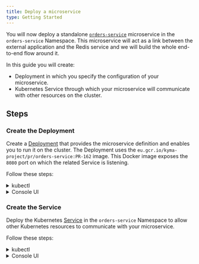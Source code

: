 ```yaml
---
title: Deploy a microservice
type: Getting Started
---
```


You will now deploy a standalone [`orders-service`](https://github.com/kyma-project/examples/blob/master/orders-service/README.md) microservice in the `orders-service` Namespace. This microservice will act as a link between the external application and the Redis service and we will build the whole end-to-end flow around it.

In this guide you will create:

- Deployment in which you specify the configuration of your microservice.
- Kubernetes Service through which your microservice will communicate with other resources on the cluster.

## Steps

### Create the Deployment

Create a [Deployment](https://kubernetes.io/docs/concepts/workloads/controllers/deployment/) that provides the microservice definition and enables you to run it on the cluster. The Deployment uses the `eu.gcr.io/kyma-project/pr/orders-service:PR-162` image. This Docker image exposes the `8080` port on which the related Service is listening.

Follow these steps:

<div tabs name="steps" group="deploy-microservice">
  <details>
  <summary label="kubectl">
  kubectl
  </summary>

1. Apply the microservice definition to the `orders-service` Namespace on your cluster:

```bash
kubectl apply -f https://raw.githubusercontent.com/kyma-project/examples/master/orders-service/deployment/orders-service-deployment.yaml
```

2. Check that the Deployment was created. The correct Deployment status sets **readyReplicas** to `1`:

```bash
kubectl get deployment orders-service -n orders-service -o=jsonpath="{.status.readyReplicas}"
```

</details>
<details>
<summary label="console-ui">
Console UI
</summary>

1. On your machine, create `orders-service-deployment.yaml` containing [this Deployment definition](https://raw.githubusercontent.com/kyma-project/examples/master/orders-service/deployment/orders-service-deployment.yaml).
2. Back in the Console UI, go to the `orders-service` Namespace overview and select **Deploy new workload** > **Upload YAML**.
3. Browse the `orders-service-deployment.yaml` file and select **Deploy** to confirm the changes.
4. Go to **Workloads** > **Deployments** to make sure the status of `orders-service` is `RUNNING`.

</details>
</div>

### Create the Service

Deploy the Kubernetes [Service](https://kubernetes.io/docs/concepts/services-networking/service/) in the `orders-service` Namespace to allow other Kubernetes resources to communicate with your microservice.

Follow these steps:

<div tabs name="steps" group="deploy-microservice">
  <details>
  <summary label="kubectl">
  kubectl
  </summary>

Apply the Kubernetes Service to the `orders-service` Namespace on your cluster:

```bash
kubectl apply -f https://raw.githubusercontent.com/kyma-project/examples/master/orders-service/deployment/orders-service-service.yaml
```

  </details>
  <details>
  <summary label="console-ui">
  Console UI
  </summary>

1. On your machine, create `orders-service-service.yaml` containing [this Service definition](https://raw.githubusercontent.com/kyma-project/examples/master/orders-service/deployment/orders-service-service.yaml).
2. Back in the Console UI, go to the `orders-service` Namespace overview and select **Deploy new workload** > **Upload YAML**.
3. Browse the `orders-service-service.yaml` file and select **Deploy** to confirm the changes.
4. Go to **Discovery and Network** > **Services** to make sure the status of `orders-service` is `RUNNING`.

  </details>
  </div>
